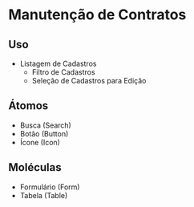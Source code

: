 # Manutenção de Contratos

## Uso
- Listagem de Cadastros
  - Filtro de Cadastros
  - Seleção de Cadastros para Edição

## Átomos
- Busca (Search)
- Botão (Button)
- Ícone (Icon)

## Moléculas
- Formulário (Form)
- Tabela (Table)
